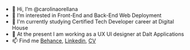 - 👋 Hi, I’m @carolinaorellana
- 👀 I’m interested in Front-End and Back-End Web Deployment
- 🌱 I'm currently studying Certified Tech Developer career at Digital House
- 💞️ At the present I am working as a UX UI designer at Dalt Applications
- 📫 Find me <a href="https://www.behance.net/cnorellanam" target="_blank">Behance</a>, <a href="https://www.linkedin.com/in/cnorellanam" target="_blank">Linkedin<a/>, <a href="https://drive.google.com/file/d/11i0yqdM65IXvLGV5Kmo0XKC5OWgj8MMf/view?usp=sharing" target="_blank">CV</a>

<!---
carolinaorellana/carolinaorellana is a ✨ special ✨ repository because its `README.md` (this file) appears on your GitHub profile.
You can click the Preview link to take a look at your changes.
--->

